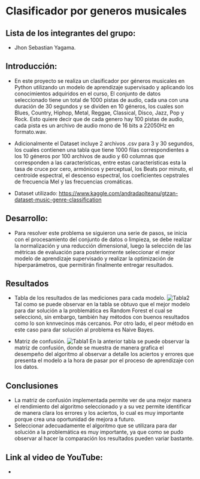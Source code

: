 # Clasificador por generos musicales
## Lista de los integrantes del grupo:
- Jhon Sebastian Yagama.

## Introducción:
- En este proyecto se realiza un clasificador por géneros musicales en Python utilizando un modelo de aprendizaje supervisado y aplicando los conocimientos adquiridos en el curso, El conjunto de datos seleccionado tiene un total de 1000 pistas de audio, cada una con una duración de 30 segundos y se dividen en 10 géneros, los cuales son Blues, Country, Hiphop, Metal, Reggae, Classical, Disco, Jazz, Pop y Rock. Esto quiere decir que de cada genero hay 100 pistas de audio, cada pista es un archivo de audio mono de 16 bits a 22050Hz en formato.wav.
- Adicionalmente el Dataset incluye 2 archivos .csv para 3 y 30 segundos, los cuales contienen una tabla que tiene 1000 filas correspondientes a los 10 géneros por 100 archivos de audio y 60 columnas que corresponden a las características, entre estas características esta la tasa de cruce por cero, armónicos y perceptual, los Beats por minuto, el centroide espectral, el descenso espectral, los coeficientes cepstrales de frecuencia Mel y las frecuencias cromáticas.

- Dataset utilizado: https://www.kaggle.com/andradaolteanu/gtzan-dataset-music-genre-classification

## Desarrollo:
- Para resolver este problema se siguieron una serie de pasos, se inicia con el procesamiento del conjunto de datos o limpieza, se debe realizar la normalización y una reducción dimensional, luego la selección de las métricas de evaluación para posteriormente seleccionar el mejor modelo de aprendizaje supervisado y realizar la optimización de hiperparámetros, que permitirán finalmente entregar resultados. 

## Resultados
- Tabla de los resultados de las mediciones para cada modelo.
![Tabla2](https://user-images.githubusercontent.com/88201271/171976921-447fd973-5eb0-45d5-8210-e566246f104d.PNG)
Tal como se puede observar en la tabla se obtuvo que el mejor modelo para dar solución a la problemática es Random Forest el cual se seleccionó, sin embargo, también hay métodos con buenos resultados como lo son knnvecinos más cercanos. Por otro lado, el peor método en este caso para dar solución al problema es Naive Bayes.

- Matriz de confusión.
![Tabla1](https://user-images.githubusercontent.com/88201271/171976937-36c0f88e-ca66-4271-af8c-1e1242017b50.png)
En la anterior tabla se puede observar la matriz de confusión, donde se muestra de manera grafica el desempeño del algoritmo al observar a detalle los aciertos y errores que presenta el modelo a la hora de pasar por el proceso de aprendizaje con los datos.

## Conclusiones
- La matriz de confusión implementada permite ver de una mejor manera el rendimiento del algoritmo seleccionado y a su vez permite identificar de manera clara los errores y los aciertos, lo cual es muy importante porque crea una oportunidad de mejora a futuro.
- Seleccionar adecuadamente el algoritmo que se utilizara para dar solución a la problemática es muy importante, ya que como se pudo observar al hacer la comparación los resultados pueden variar bastante. 

## Link al video de YouTube:
- 
